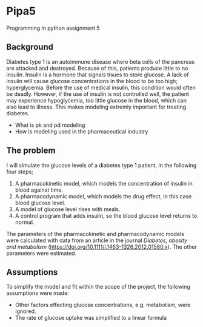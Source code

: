 # Pipa5
Programming in python assignment 5
## Background
Diabetes type 1 is an autoimmune disease where beta cells of the pancreas are attacked and destroyed. Because of this, patients produce little to no insulin. Insulin is a hormone that signals tisues to store glucose. A lack of insulin will cause glucose concentrations in the blood to be too high; hyperglycemia. Before the use of medical insulin, this condition would often be deadly. However, if the use of insulin is not controlled well, the patient may experience hypoglycemia, too little glucose in the blood, which can also lead to illness. This makes modeling extremly important for treating diabetes.

* What is pk and pd modeling
* How is modeling used in the pharmaceutical industry
   
## The problem
I will simulate the glucose levels of a diabetes type 1 patient, in the following four steps;

1.	A pharmacokinetic model, which models the concentration of insulin in blood against time. 
2.	A pharmacodynamic model, which models the drug effect, in this case blood glucose level.
3.	A model of glucose level rises with meals.
4.	A control program that adds insulin, so the blood glucose level returns to normal.

The parameters of the pharmacokinetic and pharmacodynamic models were calculated with data from an article in the journal _Diabetes, obesity and metabolism_ (https://doi.org/10.1111/j.1463-1326.2012.01580.x).  The other parameters were estimated.

## Assumptions
To simplify the model and fit within the scope of the project, the following assumptions were made:
* Other factors effecting glucose concentrations, e.g. metabolism, were ignored.
* The rate of glucose uptake was simplified to a linear formula
